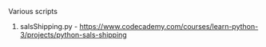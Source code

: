 Various scripts

1. salsShipping.py - https://www.codecademy.com/courses/learn-python-3/projects/python-sals-shipping
